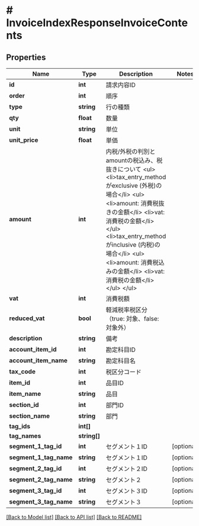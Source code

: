 # # InvoiceIndexResponseInvoiceContents

## Properties

Name | Type | Description | Notes
------------ | ------------- | ------------- | -------------
**id** | **int** | 請求内容ID |
**order** | **int** | 順序 |
**type** | **string** | 行の種類 |
**qty** | **float** | 数量 |
**unit** | **string** | 単位 |
**unit_price** | **float** | 単価 |
**amount** | **int** | 内税/外税の判別とamountの税込み、税抜きについて &lt;ul&gt; &lt;li&gt;tax_entry_methodがexclusive (外税)の場合&lt;/li&gt; &lt;ul&gt; &lt;li&gt;amount: 消費税抜きの金額&lt;/li&gt; &lt;li&gt;vat: 消費税の金額&lt;/li&gt; &lt;/ul&gt; &lt;li&gt;tax_entry_methodがinclusive (内税)の場合&lt;/li&gt; &lt;ul&gt; &lt;li&gt;amount: 消費税込みの金額&lt;/li&gt; &lt;li&gt;vat: 消費税の金額&lt;/li&gt; &lt;/ul&gt; &lt;/ul&gt; |
**vat** | **int** | 消費税額 |
**reduced_vat** | **bool** | 軽減税率税区分（true: 対象、false: 対象外） |
**description** | **string** | 備考 |
**account_item_id** | **int** | 勘定科目ID |
**account_item_name** | **string** | 勘定科目名 |
**tax_code** | **int** | 税区分コード |
**item_id** | **int** | 品目ID |
**item_name** | **string** | 品目 |
**section_id** | **int** | 部門ID |
**section_name** | **string** | 部門 |
**tag_ids** | **int[]** |  |
**tag_names** | **string[]** |  |
**segment_1_tag_id** | **int** | セグメント１ID | [optional]
**segment_1_tag_name** | **string** | セグメント１ID | [optional]
**segment_2_tag_id** | **int** | セグメント２ID | [optional]
**segment_2_tag_name** | **string** | セグメント２ | [optional]
**segment_3_tag_id** | **int** | セグメント３ID | [optional]
**segment_3_tag_name** | **string** | セグメント３ | [optional]

[[Back to Model list]](../../README.md#models) [[Back to API list]](../../README.md#endpoints) [[Back to README]](../../README.md)

